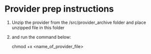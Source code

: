 # Provider prep instructions

1. Unzip the provider from the /src/provider_archive folder and place unzipped file in this folder

2. and run the command below:

    chmod +x <name_of_provider_file>

